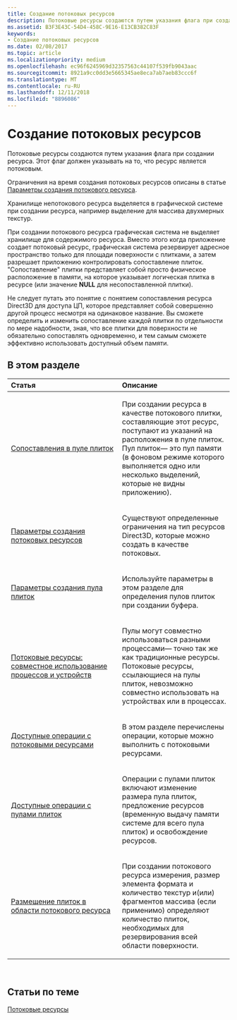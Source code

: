 ```yaml
---
title: Создание потоковых ресурсов
description: Потоковые ресурсы создаются путем указания флага при создании ресурса. Этот флаг должен указывать на то, что ресурс является потоковым.
ms.assetid: B3F3E43C-54D4-458C-9E16-E13CB382C83F
keywords:
- Создание потоковых ресурсов
ms.date: 02/08/2017
ms.topic: article
ms.localizationpriority: medium
ms.openlocfilehash: ec96f6245969d32357563c44107f539fb9043aac
ms.sourcegitcommit: 8921a9cc0dd3e5665345ae8eca7ab7aeb83ccc6f
ms.translationtype: MT
ms.contentlocale: ru-RU
ms.lasthandoff: 12/11/2018
ms.locfileid: "8896086"
---
```

# <a name="creating-streaming-resources"></a>Создание потоковых ресурсов


Потоковые ресурсы создаются путем указания флага при создании ресурса. Этот флаг должен указывать на то, что ресурс является потоковым.

Ограничения на время создания потоковых ресурсов описаны в статье [Параметры создания потокового ресурса](streaming-resource-creation-parameters.md).

Хранилище непотокового ресурса выделяется в графической системе при создании ресурса, например выделение для массива двухмерных текстур.

При создании потокового ресурса графическая система не выделяет хранилище для содержимого ресурса. Вместо этого когда приложение создает потоковый ресурс, графическая система резервирует адресное пространство только для площади поверхности с плитками, а затем разрешает приложению контролировать сопоставление плиток. "Сопоставление" плитки представляет собой просто физическое расположение в памяти, на которое указывает логическая плитка в ресурсе (или значение **NULL** для несопоставленной плитки).

Не следует путать это понятие с понятием сопоставления ресурса Direct3D для доступа ЦП, которое представляет собой совершенно другой процесс несмотря на одинаковое название. Вы сможете определить и изменить сопоставление каждой плитки по отдельности по мере надобности, зная, что все плитки для поверхности не обязательно сопоставлять одновременно, и тем самым сможете эффективно использовать доступный объем памяти.

## <a name="span-idin-this-sectionspanin-this-section"></a><span id="in-this-section"></span>В этом разделе


<table>
<colgroup>
<col width="50%" />
<col width="50%" />
</colgroup>
<thead>
<tr class="header">
<th align="left">Статья</th>
<th align="left">Описание</th>
</tr>
</thead>
<tbody>
<tr class="odd">
<td align="left"><p><a href="mappings-are-into-a-tile-pool.md">Сопоставления в пуле плиток</a></p></td>
<td align="left"><p>При создании ресурса в качестве потокового плитки, составляющие этот ресурс, поступают из указаний на расположения в пуле плиток. Пул плиток— это пул памяти (в фоновом режиме которого выполняется одно или несколько выделений, которые не видны приложению).</p></td>
</tr>
<tr class="even">
<td align="left"><p><a href="streaming-resource-creation-parameters.md">Параметры создания потоковых ресурсов</a></p></td>
<td align="left"><p>Существуют определенные ограничения на тип ресурсов Direct3D, которые можно создать в качестве потоковых.</p></td>
</tr>
<tr class="odd">
<td align="left"><p><a href="tile-pool-creation-parameters.md">Параметры создания пула плиток</a></p></td>
<td align="left"><p>Используйте параметры в этом разделе для определения пулов плиток при создании буфера.</p></td>
</tr>
<tr class="even">
<td align="left"><p><a href="streaming-resource-cross-process-and-device-sharing.md">Потоковые ресурсы: совместное использование процессов и устройств</a></p></td>
<td align="left"><p>Пулы могут совместно использоваться разными процессами— точно так же как традиционные ресурсы. Потоковые ресурсы, ссылающиеся на пулы плиток, невозможно совместно использовать на устройствах или в процессах.</p></td>
</tr>
<tr class="odd">
<td align="left"><p><a href="operations-available-on-streaming-resources.md">Доступные операции с потоковыми ресурсами</a></p></td>
<td align="left"><p>В этом разделе перечислены операции, которые можно выполнить с потоковыми ресурсами.</p></td>
</tr>
<tr class="even">
<td align="left"><p><a href="operations-available-on-tile-pools.md">Доступные операции с пулами плиток</a></p></td>
<td align="left"><p>Операции с пулами плиток включают изменение размера пула плиток, предложение ресурсов (временную выдачу памяти системе для всего пула плиток) и освобождение ресурсов.</p></td>
</tr>
<tr class="odd">
<td align="left"><p><a href="how-a-streaming-resource-s-area-is-tiled.md">Размещение плиток в области потокового ресурса</a></p></td>
<td align="left"><p>При создании потокового ресурса измерения, размер элемента формата и количество текстур и(или) фрагментов массива (если применимо) определяют количество плиток, необходимых для резервирования всей области поверхности.</p></td>
</tr>
</tbody>
</table>

 

## <a name="span-idrelated-topicsspanrelated-topics"></a><span id="related-topics"></span>Статьи по теме


[Потоковые ресурсы](streaming-resources.md)

 

 




